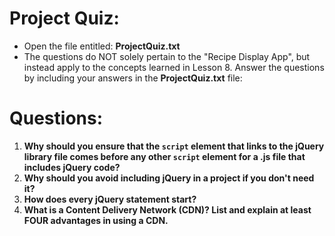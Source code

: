 <h1><b>Project Quiz:</b></h1>

<ul>
<li>Open the file entitled: <b>ProjectQuiz.txt</b></li>
<li>The questions do NOT solely pertain to the "Recipe Display App", but instead apply to the concepts learned in Lesson 8. Answer the questions by including your answers in the <b>ProjectQuiz.txt</b> file: </li>
</ul>
<h1><b>Questions:</b></h1>
<ol>
<li><b>Why should you ensure that the <code>script</code> element that links to the jQuery library file comes before any other <code>script</code> element for a <b>.js</b> file that includes jQuery code?  </b>
</li>
<li><b>
Why should you avoid including jQuery in a project if you don't need it? </b>
</li>
<li><b>How does every jQuery statement start?  </b>
</li>
<li><b>What is a Content Delivery Network (CDN)?  List and explain at least FOUR advantages in using a CDN.  </b></li>
</ol>